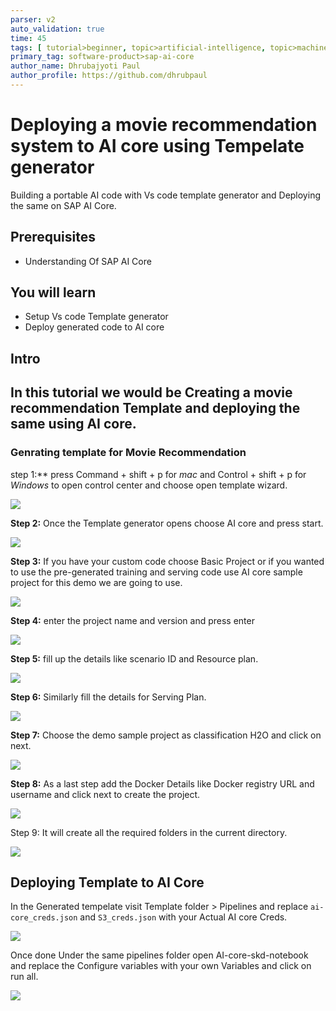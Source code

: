 ```yaml
---
parser: v2
auto_validation: true
time: 45
tags: [ tutorial>beginner, topic>artificial-intelligence, topic>machine-learning, software-product>sap-business-technology-platform, software-product>sap-ai-launchpad, software-product>sap-ai-core ]
primary_tag: software-product>sap-ai-core
author_name: Dhrubajyoti Paul
author_profile: https://github.com/dhrubpaul
---
```


# Deploying a movie recommendation system to AI core using Tempelate generator
<!-- description --> Building a portable AI code with Vs code template generator and Deploying the same on SAP AI Core. 

## Prerequisites
- Understanding Of SAP AI Core

## You will learn
- Setup Vs code Template generator
- Deploy generated code to AI core

## Intro
In this tutorial we would be Creating a movie recommendation Template and deploying the same using AI core.
---


### Genrating template for Movie Recommendation

step 1:**  press Command + shift + p for *mac* and Control + shift + p for *Windows* to open control center and choose open template wizard.

![](img/tempelate_gen1.png)

**Step 2:** Once the Template generator opens choose AI core and press start.

![](img/tempelate_gen2.png)

**Step 3:** If you have your custom code choose Basic Project or if you wanted to use the pre-generated training and serving code use AI core sample project for this demo we are going to use.

![](img/tempelate_gen3.png)

**Step 4:** enter the project name and version and press enter

![](img/tempelate_gen4.png)

**Step 5:** fill up the details like scenario ID and Resource plan.

![](img/tempelate_gen5.png)

**Step 6:** Similarly fill the details for Serving Plan.

![](img/tempelate_gen6.png)

**Step 7:** Choose the demo sample project as classification H2O and click on next.

![](img/tempelate_gen7.png)


**Step 8:** As a last step add the Docker Details like Docker registry URL and username and click next to create the project.

![](img/tempelate_gen8.png)

Step 9: It will create all the required folders in the current directory.

![](img/tempelate_gen9.png)


## Deploying Template to AI Core

In the Generated tempelate visit Template folder > Pipelines and replace `ai-core_creds.json` and `S3_creds.json` with your Actual AI core Creds.

![](img/run_movie1.png)

Once done Under the same pipelines folder open AI-core-skd-notebook and replace the Configure variables with your own Variables and click on run all.

![](img/run_movie2.png)